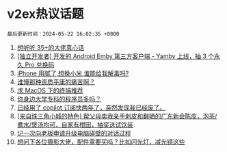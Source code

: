 # v2ex热议话题

`最后更新时间：2024-05-22 16:02:35 +0800`

1. [想听听 35+的大佬真心话](https://www.v2ex.com/t/1042811)
1. [[独立开发者] 开发的 Android Emby 第三方客户端 - Yamby 上线，抽 3 个永久 Pro 兑换码](https://www.v2ex.com/t/1042928)
1. [iPhone 用腻了,想换小米,谁能给我解毒吗?](https://www.v2ex.com/t/1042675)
1. [谁懂那种资质平庸的痛苦啊？](https://www.v2ex.com/t/1042791)
1. [求 MacOS 下的终端推荐](https://www.v2ex.com/t/1042670)
1. [你身边大学专科的程序员多吗？](https://www.v2ex.com/t/1042800)
1. [已经用了 copilot 订阅快两年了，突然发现我已经废了。](https://www.v2ex.com/t/1042707)
1. [[来自珠三角小城的特色] 帮父母卖我亲手剥皮和翻晒的广东新会陈皮，泡茶/煮水/煲汤均可，自家有柑田，抽奖送试饮装](https://www.v2ex.com/t/1042876)
1. [记一次向老板申请升级电脑碰壁的对话过程](https://www.v2ex.com/t/1042913)
1. [想问下各位摄影大佬，配件需要买吗？比如闪光灯，减光镜这些](https://www.v2ex.com/t/1042813)

